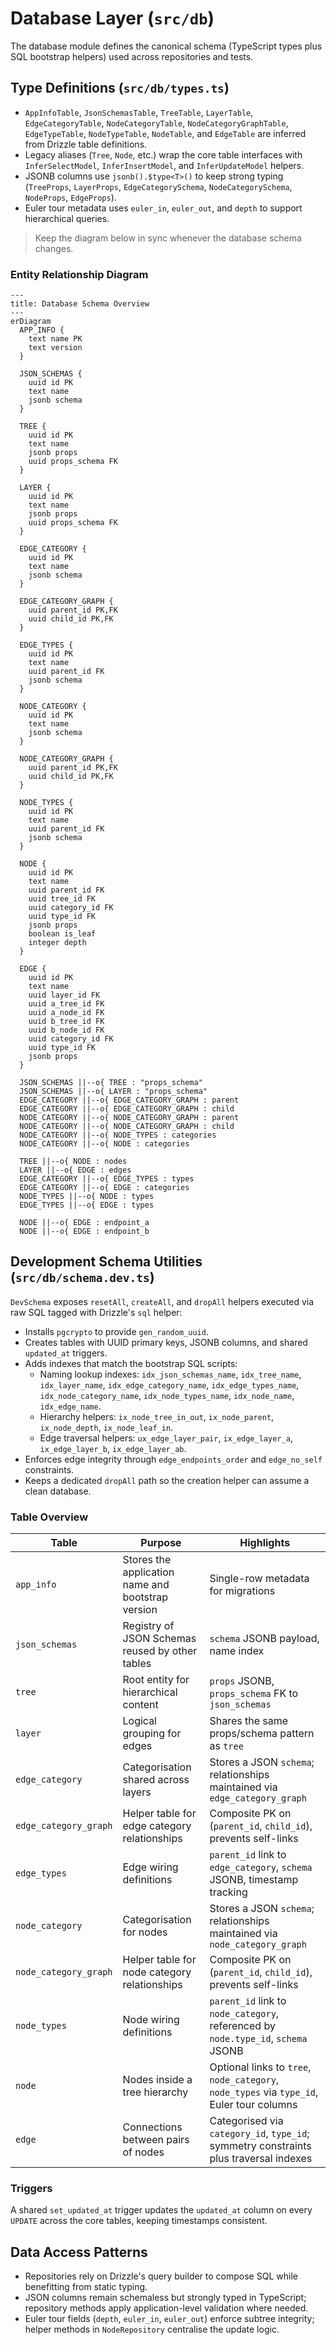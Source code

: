 # Database Layer (`src/db`)

The database module defines the canonical schema (TypeScript types plus SQL bootstrap helpers) used across repositories and tests.

## Type Definitions (`src/db/types.ts`)

- `AppInfoTable`, `JsonSchemasTable`, `TreeTable`, `LayerTable`, `EdgeCategoryTable`, `NodeCategoryTable`, `NodeCategoryGraphTable`, `EdgeTypeTable`, `NodeTypeTable`, `NodeTable`, and `EdgeTable` are inferred from Drizzle table definitions.
- Legacy aliases (`Tree`, `Node`, etc.) wrap the core table interfaces with `InferSelectModel`, `InferInsertModel`, and `InferUpdateModel` helpers.
- JSONB columns use `jsonb().$type<T>()` to keep strong typing (`TreeProps`, `LayerProps`, `EdgeCategorySchema`, `NodeCategorySchema`, `NodeProps`, `EdgeProps`).
- Euler tour metadata uses `euler_in`, `euler_out`, and `depth` to support hierarchical queries.

> Keep the diagram below in sync whenever the database schema changes.

### Entity Relationship Diagram

```mermaid
---
title: Database Schema Overview
---
erDiagram
  APP_INFO {
    text name PK
    text version
  }

  JSON_SCHEMAS {
    uuid id PK
    text name
    jsonb schema
  }

  TREE {
    uuid id PK
    text name
    jsonb props
    uuid props_schema FK
  }

  LAYER {
    uuid id PK
    text name
    jsonb props
    uuid props_schema FK
  }

  EDGE_CATEGORY {
    uuid id PK
    text name
    jsonb schema
  }

  EDGE_CATEGORY_GRAPH {
    uuid parent_id PK,FK
    uuid child_id PK,FK
  }

  EDGE_TYPES {
    uuid id PK
    text name
    uuid parent_id FK
    jsonb schema
  }

  NODE_CATEGORY {
    uuid id PK
    text name
    jsonb schema
  }

  NODE_CATEGORY_GRAPH {
    uuid parent_id PK,FK
    uuid child_id PK,FK
  }

  NODE_TYPES {
    uuid id PK
    text name
    uuid parent_id FK
    jsonb schema
  }

  NODE {
    uuid id PK
    text name
    uuid parent_id FK
    uuid tree_id FK
    uuid category_id FK
    uuid type_id FK
    jsonb props
    boolean is_leaf
    integer depth
  }

  EDGE {
    uuid id PK
    text name
    uuid layer_id FK
    uuid a_tree_id FK
    uuid a_node_id FK
    uuid b_tree_id FK
    uuid b_node_id FK
    uuid category_id FK
    uuid type_id FK
    jsonb props
  }

  JSON_SCHEMAS ||--o{ TREE : "props_schema"
  JSON_SCHEMAS ||--o{ LAYER : "props_schema"
  EDGE_CATEGORY ||--o{ EDGE_CATEGORY_GRAPH : parent
  EDGE_CATEGORY ||--o{ EDGE_CATEGORY_GRAPH : child
  NODE_CATEGORY ||--o{ NODE_CATEGORY_GRAPH : parent
  NODE_CATEGORY ||--o{ NODE_CATEGORY_GRAPH : child
  NODE_CATEGORY ||--o{ NODE_TYPES : categories
  NODE_CATEGORY ||--o{ NODE : categories

  TREE ||--o{ NODE : nodes
  LAYER ||--o{ EDGE : edges
  EDGE_CATEGORY ||--o{ EDGE_TYPES : types
  EDGE_CATEGORY ||--o{ EDGE : categories
  NODE_TYPES ||--o{ NODE : types
  EDGE_TYPES ||--o{ EDGE : types

  NODE ||--o{ EDGE : endpoint_a
  NODE ||--o{ EDGE : endpoint_b
```

## Development Schema Utilities (`src/db/schema.dev.ts`)

`DevSchema` exposes `resetAll`, `createAll`, and `dropAll` helpers executed via raw SQL tagged with Drizzle's `sql` helper:

- Installs `pgcrypto` to provide `gen_random_uuid`.
- Creates tables with UUID primary keys, JSONB columns, and shared `updated_at` triggers.
- Adds indexes that match the bootstrap SQL scripts:
  - Naming lookup indexes: `idx_json_schemas_name`, `idx_tree_name`, `idx_layer_name`, `idx_edge_category_name`, `idx_edge_types_name`, `idx_node_category_name`, `idx_node_types_name`, `idx_node_name`, `idx_edge_name`.
  - Hierarchy helpers: `ix_node_tree_in_out`, `ix_node_parent`, `ix_node_depth`, `ix_node_leaf_in`.
  - Edge traversal helpers: `ux_edge_layer_pair`, `ix_edge_layer_a`, `ix_edge_layer_b`, `ix_edge_layer_ab`.
- Enforces edge integrity through `edge_endpoints_order` and `edge_no_self` constraints.
- Keeps a dedicated `dropAll` path so the creation helper can assume a clean database.

### Table Overview

| Table | Purpose | Highlights |
| ----- | ------- | ---------- |
| `app_info` | Stores the application name and bootstrap version | Single-row metadata for migrations |
| `json_schemas` | Registry of JSON Schemas reused by other tables | `schema` JSONB payload, name index |
| `tree` | Root entity for hierarchical content | `props` JSONB, `props_schema` FK to `json_schemas` |
| `layer` | Logical grouping for edges | Shares the same props/schema pattern as `tree` |
| `edge_category` | Categorisation shared across layers | Stores a JSON `schema`; relationships maintained via `edge_category_graph` |
| `edge_category_graph` | Helper table for edge category relationships | Composite PK on (`parent_id`, `child_id`), prevents self-links |
| `edge_types` | Edge wiring definitions | `parent_id` link to `edge_category`, `schema` JSONB, timestamp tracking |
| `node_category` | Categorisation for nodes | Stores a JSON `schema`; relationships maintained via `node_category_graph` |
| `node_category_graph` | Helper table for node category relationships | Composite PK on (`parent_id`, `child_id`), prevents self-links |
| `node_types` | Node wiring definitions | `parent_id` link to `node_category`, referenced by `node.type_id`, `schema` JSONB |
| `node` | Nodes inside a tree hierarchy | Optional links to `tree`, `node_category`, `node_types` via `type_id`, Euler tour columns |
| `edge` | Connections between pairs of nodes | Categorised via `category_id`, `type_id`; symmetry constraints plus traversal indexes |

### Triggers
A shared `set_updated_at` trigger updates the `updated_at` column on every `UPDATE` across the core tables, keeping timestamps consistent.

## Data Access Patterns

- Repositories rely on Drizzle's query builder to compose SQL while benefitting from static typing.
- JSON columns remain schemaless but strongly typed in TypeScript; repository methods apply application-level validation where needed.
- Euler tour fields (`depth`, `euler_in`, `euler_out`) enforce subtree integrity; helper methods in `NodeRepository` centralise the update logic.
